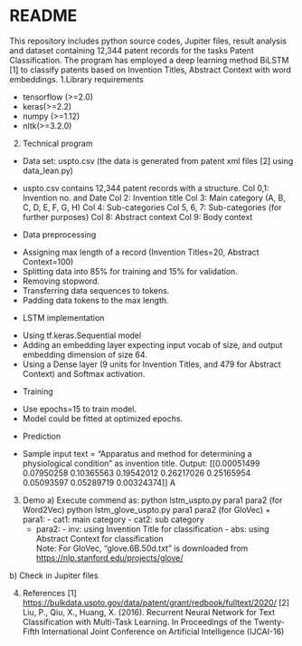 # README
This repository includes python source codes, Jupiter files, result analysis and dataset containing 12,344 patent records for the tasks Patent Classification. The program has employed a deep learning method BiLSTM [1] to classify patents based on Invention Titles, Abstract Context with word embeddings.
1.Library requirements
- tensorflow (>=2.0)
- keras(>=2.2)
- numpy (>=1.12)
- nltk(>=3.2.0)

2. Technical program
+ Data set: uspto.csv (the data is generated from patent xml files [2] using data_lean.py) 
- uspto.csv contains 12,344 patent records with a structure.
Col 0,1: Invention no. and Date
Col 2: Invention title
  	Col 3: Main category (A, B, C, D, E, F, G, H)
Col 4: Sub-categories 
Col 5, 6, 7: Sub-categories (for further purposes)
Col 8: Abstract context
Col 9: Body context
+ Data preprocessing
- Assigning max length of a record (Invention Titles=20, Abstract Context=100)
- Splitting data into 85% for training and 15% for validation.
- Removing stopword.
- Transferring data sequences to tokens.
- Padding data tokens to the max length.
+ LSTM implementation
- Using tf.keras.Sequential model
- Adding an embedding layer expecting input vocab of size, and output embedding dimension of size 64.
- Using a Dense layer (9 units for Invention Titles, and 479 for Abstract Context) and Softmax activation.
+ Training
- Use epochs=15 to train model.
- Model could be fitted at optimized epochs.
+ Prediction
- Sample input text = “Apparatus and method for determining a physiological condition” as invention title.
Output: [[0.00051499 0.07950258 0.10365563 0.19542012 0.26217026 0.25165954
  0.05093597 0.05289719 0.00324374]] 
A

3. Demo
a) Execute commend as: python lstm_uspto.py para1 para2 (for Word2Vec)
                                          python lstm_glove_uspto.py para1 para2 (for GloVec)
       + para1: 
	         - cat1: main category
	         - cat2: sub category				
	+ para2:
                - inv: using Invention Title for classification
	         - abs: using Abstract Context for classification		
Note: For GloVec, “glove.6B.50d.txt” is downloaded from https://nlp.stanford.edu/projects/glove/

b) Check in Jupiter files

4. References
[1] https://bulkdata.uspto.gov/data/patent/grant/redbook/fulltext/2020/
[2] Liu, P., Qiu, X., Huang, X. (2016). Recurrent Neural Network for Text Classification with Multi-Task Learning. In Proceedings of the Twenty-Fifth International Joint Conference on Artificial Intelligence (IJCAI-16)
